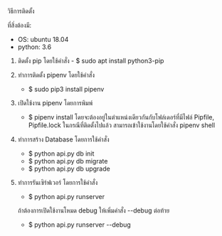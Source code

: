 วิธีการติดตั้ง

ที่สิ่งต้องมี:
- OS: ubuntu 18.04
- python: 3.6

1. ติดตั้ง pip โดยใช้คำสั่ง - $ sudo apt install python3-pip
2. ทำการติดตั้ง pipenv โดยใช้คำสั่ง 
    - $ sudo pip3 install pipenv
3. เปิดใช้งาน pipenv โดยการพิมพ์ 
    - $ pipenv install 
    โดยจะต้องอยู่ในตำแหน่งเดียวกันกับโฟล์เดอร์ที่มีไฟล์ Pipfile, Pipfile.lock
    ในกรณีที่ติดตั้งไปแล้ว สามารถเข้าใช้งานโดยใช้คำสั่ง pipenv shell 
4. ทำการสร้าง Database โดยการใช้คำสั่ง 
    - $ python api.py db init
    - $ python api.py db migrate
    - $ python api.py db upgrade

5. ทำการรันเซิร์ฟเวอร์ โดยการใช้คำสั่ง
    - $ python api.py runserver 
    
    ถ้าต้องการเปิดใช้งานโหมด debug ให้เพิ่มคำสั่ง --debug ต่อท้าย
    - $ python api.py runserver --debug
